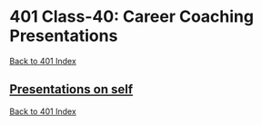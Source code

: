 # 401 Class-40: Career Coaching Presentations
[Back to 401 Index](401-index.md)<br>

## [Presentations on self](https://www.canva.com/design/DAEb5KHkOLA/ZX6A-aO1zMZoazaoCjF96g/edit)



<!-- notes here -->


[Back to 401 Index](401-index.md)